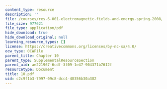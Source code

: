 ```yaml
---
content_type: resource
description: ''
file: /courses/res-6-001-electromagnetic-fields-and-energy-spring-2008/c2c9f1b3799709c8dcc448356b30a382_10.pdf
file_size: 977621
file_type: application/pdf
hide_download: true
hide_download_original: null
learning_resource_types: []
license: https://creativecommons.org/licenses/by-nc-sa/4.0/
ocw_type: OCWFile
parent_title: Chapter 10
parent_type: SupplementalResourceSection
parent_uid: ae221967-6cdf-3f09-1e47-904371b7612f
resourcetype: Document
title: 10.pdf
uid: c2c9f1b3-7997-09c8-dcc4-48356b30a382
---
```

